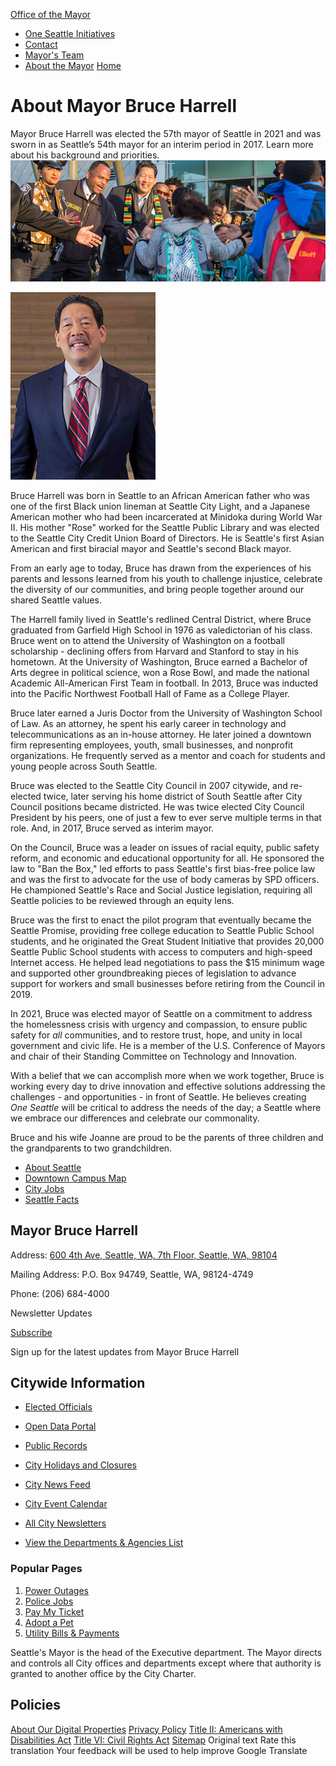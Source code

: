  

  [Office of the Mayor](https://seattle.gov/mayor)  

 *  [One Seattle Initiatives](https://seattle.gov/mayor/one-seattle-initiatives) 
 *  [Contact](https://seattle.gov/mayor/contact) 
 *  [Mayor's Team](https://seattle.gov/mayor/team) 
 *  [About the Mayor](https://seattle.gov/mayor/about) 
  [Home](https://seattle.gov/mayor)  

# About Mayor Bruce Harrell

 Mayor Bruce Harrell was elected the 57th mayor of Seattle in 2021 and was sworn in as Seattle’s 54th mayor for an interim period in 2017. Learn more about his background and priorities.  ![Mayor Bruce Harrell](images/6191b5abef4e5ea49f6d25c01791087f5fe1dede06d4066628f0341f1b418ad5.jpg)  

 ![Mayor Bruce Harrell](images/10e736a008edf70d1de3ca07b23e211b47ca98509d948953000a8a56be2681bc.jpg) 

Bruce Harrell was born in Seattle to an African American father who was one of the first Black union lineman at Seattle City Light, and a Japanese American mother who had been incarcerated at Minidoka during World War II. His mother "Rose" worked for the Seattle Public Library and was elected to the Seattle City Credit Union Board of Directors. He is Seattle's first Asian American and first biracial mayor and Seattle's second Black mayor.    

From an early age to today, Bruce has drawn from the experiences of his parents and lessons learned from his youth to challenge injustice, celebrate the diversity of our communities, and bring people together around our shared Seattle values.

The Harrell family lived in Seattle's redlined Central District, where Bruce graduated from Garfield High School in 1976 as valedictorian of his class. Bruce went on to attend the University of Washington on a football scholarship - declining offers from Harvard and Stanford to stay in his hometown. At the University of Washington, Bruce earned a Bachelor of Arts degree in political science, won a Rose Bowl, and made the national Academic All-American First Team in football. In 2013, Bruce was inducted into the Pacific Northwest Football Hall of Fame as a College Player.   

Bruce later earned a Juris Doctor from the University of Washington School of Law. As an attorney, he spent his early career in technology and telecommunications as an in-house attorney. He later joined a downtown firm representing employees, youth, small businesses, and nonprofit organizations. He frequently served as a mentor and coach for students and young people across South Seattle.

Bruce was elected to the Seattle City Council in 2007 citywide, and re-elected twice, later serving his home district of South Seattle after City Council positions became districted. He was twice elected City Council President by his peers, one of just a few to ever serve multiple terms in that role. And, in 2017, Bruce served as interim mayor.

On the Council, Bruce was a leader on issues of racial equity, public safety reform, and economic and educational opportunity for all. He sponsored the law to "Ban the Box," led efforts to pass Seattle's first bias-free police law and was the first to advocate for the use of body cameras by SPD officers. He championed Seattle's Race and Social Justice legislation, requiring all Seattle policies to be reviewed through an equity lens.

Bruce was the first to enact the pilot program that eventually became the Seattle Promise, providing free college education to Seattle Public School students, and he originated the Great Student Initiative that provides 20,000 Seattle Public School students with access to computers and high-speed Internet access. He helped lead negotiations to pass the $15 minimum wage and supported other groundbreaking pieces of legislation to advance support for workers and small businesses before retiring from the Council in 2019.

In 2021, Bruce was elected mayor of Seattle on a commitment to address the homelessness crisis with urgency and compassion, to ensure public safety for  *all* communities, and to restore trust, hope, and unity in local government and civic life. He is a member of the U.S. Conference of Mayors and chair of their Standing Committee on Technology and Innovation.

With a belief that we can accomplish more when we work together, Bruce is working every day to drive innovation and effective solutions addressing the challenges - and opportunities - in front of Seattle. He believes creating *One Seattle* will be critical to address the needs of the day; a Seattle where we embrace our differences and celebrate our commonality.  

Bruce and his wife Joanne are proud to be the parents of three children and the grandparents to two grandchildren.

 

 *  [About Seattle](https://seattle.gov/opcd/population-and-demographics/about-seattle) 
 *  [Downtown Campus Map](https://seattle.gov/customer-service-bureau/downtown-campus-map) 
 *  [City Jobs](https://www.governmentjobs.com/careers/seattle) 
 *  [Seattle Facts](https://seattle.gov/cityarchives/seattle-facts) 

## Mayor Bruce Harrell

 Address:  [600 4th Ave, Seattle, WA, 7th Floor, Seattle, WA, 98104](https://www.google.com/maps/place/600%204th%20Ave,%20Seattle,%20WA,%207th%20Floor,%20Seattle,%20WA,%2098104) 

 Mailing Address: P.O. Box 94749, Seattle, WA, 98124-4749

 Phone: (206) 684-4000

Newsletter Updates

 [Subscribe](https://public.govdelivery.com/accounts/WASEATTLE/subscriber/topics?qsp=WASEATTLE_12) 

Sign up for the latest updates from Mayor Bruce Harrell

## Citywide Information

 *  [Elected Officials](https://seattle.gov/elected-officials) 
 *  [Open Data Portal](https://data.seattle.gov) 
 *  [Public Records](https://seattle.gov/public-records) 
 *  [City Holidays and Closures](https://seattle.gov/holidays-and-closures) 

 *  [City News Feed](https://news.seattle.gov) 
 *  [City Event Calendar](https://seattle.gov/event-calendar) 
 *  [All City Newsletters](https://public.govdelivery.com/accounts/WASEATTLE/subscriber/topics?qsp=CODE_RED) 
 *  [View the Departments & Agencies List](https://seattle.gov/departments) 

### Popular Pages

 1.  [Power Outages](https://seattle.gov/city-light/outages) 
 1.  [Police Jobs](https://seattle.gov/police/police-jobs) 
 1.  [Pay My Ticket](https://seattle.gov/courts/tickets-and-payments/pay-my-ticket) 
 1.  [Adopt a Pet](https://seattle.gov/animal-shelter/find-an-animal/adopt) 
 1.  [Utility Bills & Payments](https://seattle.gov/utilities/your-services/accounts-and-payments/bills-and-payments) 

Seattle's Mayor is the head of the Executive department. The Mayor directs and controls all City offices and departments except where that authority is granted to another office by the City Charter.

## Policies

  [About Our Digital Properties](https://seattle.gov/about-our-digital-properties)   [Privacy Policy](https://seattle.gov/tech/data-privacy/privacy-statement)   [Title II: Americans with Disabilities Act](https://seattle.gov/americans-with-disabilities-act)   [Title VI: Civil Rights Act](https://seattle.gov/civilrights/laws-we-enforce/title-vi-civil-rights-act)   [Sitemap](https://www.seattle.gov/sitemap)  Original text Rate this translation Your feedback will be used to help improve Google Translate 